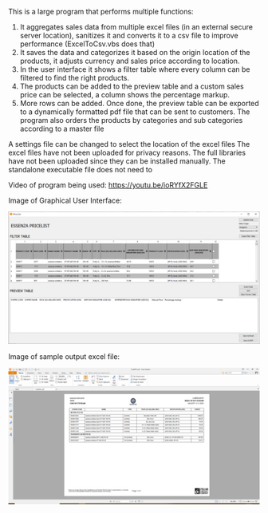 This is a large program that performs multiple functions:

1) It aggregates sales data from multiple excel files (in an external secure server location), sanitizes it and converts it to a csv file to improve performance (ExcelToCsv.vbs does that)
2) It saves the data and categorizes it based on the origin location of the products, it adjusts currency and sales price according to location.
3) In the user interface it shows a filter table where every column can be filtered to find the right products.
4) The products can be added to the preview table and a custom sales price can be selected, a column shows the percentage markup.
5) More rows can be added. Once done, the preview table can be exported to a dynamically formatted pdf file that can be sent to customers.
   The program also orders the products by categories and sub categories according to a master file
   
A settings file can be changed to select the location of the excel files
The excel files have not been uploaded for privacy reasons.
The full libraries have not been uploaded since they can be installed manually.
The standalone executable file does not need to 

Video of program being used: https://youtu.be/ioRYfX2FGLE

Image of Graphical User Interface:

![Image of Graphical User Interface](Capture2.PNG)

Image of sample output excel file:

![Image of sample output excel file](Capture.PNG)